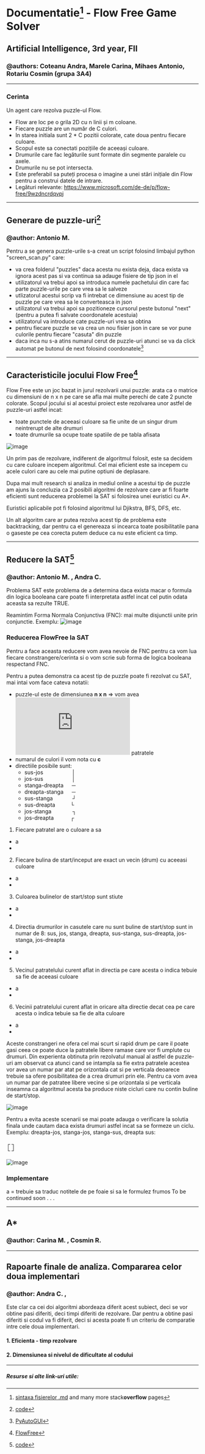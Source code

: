 # Documentatie[^1] - Flow Free Game Solver 
## Artificial Intelligence, 3rd year, FII
### @authors: Coteanu Andra, Marele Carina, Mihaes Antonio, Rotariu Cosmin (grupa 3A4)

----------------------------------------------------------------
### Cerinta

Un agent care rezolva puzzle-ul Flow.
- Flow are loc pe o grila 2D cu n linii și m coloane.
- Fiecare puzzle are un număr de C culori.
- In starea initiala sunt 2 * C pozitii colorate, cate doua pentru fiecare culoare.
- Scopul este sa conectati pozițiile de aceeași culoare.
- Drumurile care fac legăturile sunt formate din segmente paralele cu axele.
- Drumurile nu se pot intersecta.
- Este preferabil sa puteți procesa o imagine a unei stări inițiale din Flow pentru a construi datele de intrare.
- Legături relevante:
https://www.microsoft.com/de-de/p/flow-free/9wzdncrdqvpj

----------------------------------------------------------------

## Generare de puzzle-uri[^2]
### @author: Antonio M.

Pentru a se genera puzzle-urile s-a creat un script folosind limbajul python "screen_scan.py" care:
- va crea folderul "puzzles" daca acesta nu exista deja, daca exista va ignora acest pas si va continua sa adauge fisiere de tip json in el
- utilizatorul va trebui apoi sa introduca numele pachetului din care fac parte puzzle-urile pe care vrea sa le salveze
- utlizatorul acestui scrip va fi intrebat ce dimensiune au acest tip de puzzle pe care vrea sa le converteasca in json
- utilizatorul va trebui apoi sa pozitioneze cursorul peste butonul "next" (pentru a putea fi salvate coordonatele acestuia)
- utilizatorul va introduce cate puzzle-uri vrea sa obtina
- pentru fiecare puzzle se va crea un nou fisier json in care se vor pune culorile pentru fiecare "casuta" din puzzle
- daca inca nu s-a atins numarul cerut de puzzle-uri atunci se va da click automat pe butonul de next folosind coordonatele[^3]

----------------------------------------------------------------
## Caracteristicile jocului Flow Free[^4]

Flow Free este un joc bazat in jurul rezolvarii unui puzzle: arata ca o matrice cu dimensiuni de n x n pe care se afla mai multe perechi de cate 2 puncte colorate. Scopul jocului si al acestui proiect este rezolvarea unor astfel de puzzle-uri astfel incat:
- toate punctele de aceeasi culoare sa fie unite de un singur drum neintrerupt de alte drumuri
- toate drumurile sa ocupe toate spatiile de pe tabla afisata

![image](https://user-images.githubusercontent.com/72747266/147162193-f0e8206a-c073-407f-b3ff-206b84f2bca2.png)

Un prim pas de rezolvare, indiferent de algoritmul folosit, este sa decidem cu care culoare incepem algoritmul. Cel mai eficient este sa incepem cu acele culori care au cele mai putine optiuni de deplasare.

Dupa mai mult research si analiza in mediul online a acestui tip de puzzle am ajuns la concluzia ca 2 posibili algoritmi de rezolvare care ar fi foarte eficienti sunt reducerea problemei la SAT si folosirea unei euristici cu A*. 

Euristici aplicabile pot fi folosind algoritmul lui Djikstra, BFS, DFS, etc. 

Un alt algoritm care ar putea rezolva acest tip de problema este backtracking, dar pentru ca el genereaza si incearca toate posibilitatile pana o gaseste pe cea corecta putem deduce ca nu este eficient ca timp.

----------------------------------------------------------------

## Reducere la SAT[^5]
### @author: Antonio M. , Andra C.

Problema SAT este problema de a determina daca exista macar o formula din logica booleana care poate fi interpretata astfel incat cel putin odata aceasta sa rezulte TRUE.

Reamintim Forma Normala Conjunctiva (FNC): mai multe disjunctii unite prin conjunctie. Exemplu: ![image](https://user-images.githubusercontent.com/72747266/147168402-95e6e443-2576-428c-92a8-3cf2416b064a.png)

### Reducerea FlowFree la SAT

Pentru a face aceasta reducere vom avea nevoie de FNC pentru ca vom lua fiecare constrangere/cerinta si o vom scrie sub forma de logica booleana respectand FNC.

Pentru a putea demonstra ca acest tip de puzzle poate fi rezolvat cu SAT, mai intai vom face cateva notatii:

- puzzle-ul este de dimensiunea **n x n** => vom avea ![equation](http://www.sciweavers.org/tex2img.php?eq=%20n%5E%7B2%7D%20&bc=Black&fc=White&im=jpg&fs=12&ff=arev&edit=0) patratele
- numarul de culori il vom nota cu **c**
- directiile posibile sunt:
  - sus-jos &emsp; &emsp; &emsp; &emsp; │
  - jos-sus &emsp; &emsp; &emsp; &emsp; │
  - stanga-dreapta  &emsp; ─
  - dreapta-stanga  &emsp; ─
  - sus-stanga &emsp; &emsp; &nbsp;&nbsp; ┘
  - sus-dreapta &emsp; &emsp; └
  - jos-stanga &emsp; &emsp; &nbsp;&nbsp;&nbsp; ┐
  - jos-dreapta &emsp; &emsp;&nbsp; ┌

1. Fiecare patratel are o culoare a sa
- a
- 
2. Fiecare bulina de start/inceput are exact un vecin (drum) cu aceeasi culoare
- a
- 
3. Culoarea bulinelor de start/stop sunt stiute
- a
- 
4. Directia drumurilor in casutele care nu sunt buline de start/stop sunt in numar de 8: sus, jos, stanga, dreapta, sus-stanga, sus-dreapta, jos-stanga, jos-dreapta
- a
- 
5. Vecinul patratelului curent aflat in directia pe care acesta o indica tebuie sa fie de aceeasi culoare
- a
- 
6. Vecinii patratelului curent aflat in oricare alta directie decat cea pe care acesta o indica tebuie sa fie de alta culoare
- a
- 

Aceste constrangeri ne ofera cel mai scurt si rapid drum pe care il poate gasi ceea ce poate duce la patratele libere ramase care vor fi umplute cu drumuri. Din experienta obtinuta prin rezolvatul manual al astfel de puzzle-uri am observat ca atunci cand se intampla sa fie extra patratele acestea vor avea un numar par atat pe orizontala cat si pe verticala deoarece trebuie sa ofere posibilitatea de a crea drumuri prin ele. Pentru ca vom avea un numar par de patratee libere vecine si pe orizontala si pe verticala inseamna ca algoritmul acesta ba produce niste cicluri care nu contin buline de start/stop.

![image](https://user-images.githubusercontent.com/72747266/147171137-65b30bb2-2473-4bc2-a3cb-ec9233a07404.png)

Pentru a evita aceste scenarii se mai poate adauga o verificare la solutia finala unde cautam daca exista drumuri astfel incat sa se formeze un ciclu. Exemplu: dreapta-jos, stanga-jos, stanga-sus, dreapta sus: 

┌  ┐  
└  ┘

![image](https://user-images.githubusercontent.com/72747266/147171167-66d05ad3-11b7-4aed-bba7-c2671b0eaf21.png)


### Implementare

a = trebuie sa traduc notitele de pe foaie si sa le formulez frumos
To be continued soon . . .


----------------------------------------------------------------

## A*
### @author: Carina M. , Cosmin R.


----------------------------------------------------------------

## Rapoarte finale de analiza. Compararea celor doua implementari
### @author: Andra C. , 

Este clar ca cei doi algoritmi abordeaza diferit acest subiect, deci se vor obtine pasi diferiti, deci timpi diferiti de rezolvare. Dar pentru a obtine pasi diferiti si codul va fi diferit, deci si acesta poate fi un criteriu de comparatie intre cele doua implementari.

#### 1. Eficienta - timp rezolvare

#### 2. Dimensiunea si nivelul de dificultate al codului

----------------------------------------------------------------

##### Resurse si alte link-uri utile:

[^1]: [sintaxa fisierelor .md](https://docs.github.com/en/github/writing-on-github/getting-started-with-writing-and-formatting-on-github/basic-writing-and-formatting-syntax) and many more stack**overflow** pages

[^2]: [code](https://github.com/cosminrotariu/Flow_Game/blob/main/screen_scan.py)

[^3]: [PyAutoGUI](https://pyautogui.readthedocs.io/en/latest/)

[^4]: [FlowFree](https://en.wikipedia.org/wiki/Flow_Free)

[^5]: [code](https://github.com/cosminrotariu/Flow_Game/blob/main/sat_solver.py)
